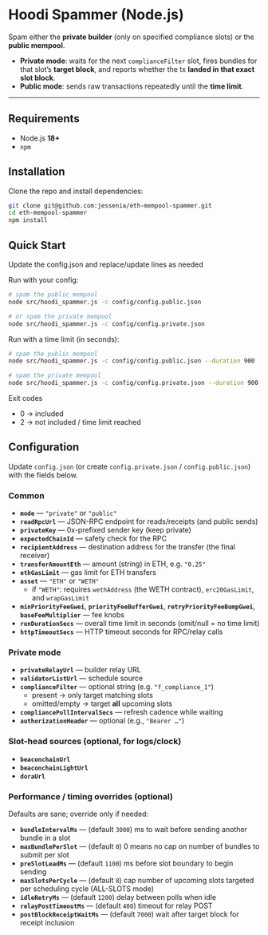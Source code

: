 # Hoodi Spammer (Node.js)

Spam either the **private builder** (only on specified compliance slots) or the **public mempool**.

- **Private mode**: waits for the next `complianceFilter` slot, fires bundles for that slot’s **target block**, and reports whether the tx **landed in that exact slot block**.  
- **Public mode**: sends raw transactions repeatedly until the **time limit**.

---

## Requirements
- Node.js **18+**
- `npm`

## Installation
Clone the repo and install dependencies:
```bash
git clone git@github.com:jessenia/eth-mempool-spammer.git
cd eth-mempool-spammer
npm install
```

## Quick Start
Update the config.json and replace/update lines as needed

Run with your config:
```bash
# spam the public mempool
node src/hoodi_spammer.js -c config/config.public.json

# or spam the private mempool
node src/hoodi_spammer.js -c config/config.private.json
```

Run with a time limit (in seconds):
```bash
# spam the public mempool
node src/hoodi_spammer.js -c config/config.public.json --duration 900

# spam the private mempool
node src/hoodi_spammer.js -c config/config.private.json --duration 900
```

Exit codes
- 0 → included
- 2 → not included / time limit reached

## Configuration

Update `config.json` (or create `config.private.json` / `config.public.json`) with the fields below.

### Common
- **`mode`** — `"private"` or `"public"`
- **`readRpcUrl`** — JSON-RPC endpoint for reads/receipts (and public sends)
- **`privateKey`** — 0x-prefixed sender key (keep private)
- **`expectedChainId`** — safety check for the RPC
- **`recipientAddress`** — destination address for the transfer (the final receiver)
- **`transferAmountEth`** — amount (string) in ETH, e.g. `"0.25"`
- **`ethGasLimit`** — gas limit for ETH transfers
- **`asset`** — `"ETH"` or `"WETH"`
  - if `"WETH"`: requires `wethAddress` (the WETH contract), `erc20GasLimit`, and `wrapGasLimit`
- **`minPriorityFeeGwei`**, **`priorityFeeBufferGwei`**, **`retryPriorityFeeBumpGwei`**, **`baseFeeMultiplier`** — fee knobs
- **`runDurationSecs`** — overall time limit in seconds (omit/null = no time limit)
- **`httpTimeoutSecs`** — HTTP timeout seconds for RPC/relay calls

### Private mode
- **`privateRelayUrl`** — builder relay URL
- **`validatorListUrl`** — schedule source
- **`complianceFilter`** — optional string (e.g. `"f_compliance_1"`)
  - present → only target matching slots  
  - omitted/empty → target **all** upcoming slots
- **`compliancePollIntervalSecs`** — refresh cadence while waiting
- **`authorizationHeader`** — optional (e.g., `"Bearer …"`)

### Slot-head sources (optional, for logs/clock)
- **`beaconchainUrl`**
- **`beaconchainLightUrl`**
- **`doraUrl`**

### Performance / timing overrides (optional)
Defaults are sane; override only if needed:
- **`bundleIntervalMs`** — (default `3000`) ms to wait before sending another bundle in a slot
- **`maxBundlePerSlot`** — (default `0`) 0 means no cap on number of bundles to submit per slot
- **`preSlotLeadMs`** — (default `1100`) ms before slot boundary to begin sending
- **`maxSlotsPerCycle`** — (default `8`) cap number of upcoming slots targeted per scheduling cycle (ALL-SLOTS mode)
- **`idleRetryMs`** — (default `1200`) delay between polls when idle
- **`relayPostTimeoutMs`** — (default `400`) timeout for relay POST
- **`postBlockReceiptWaitMs`** — (default `7000`) wait after target block for receipt inclusion
